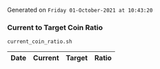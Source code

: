 Generated on `Friday 01-October-2021 at 10:43:20`

### Current to Target Coin Ratio
`current_coin_ratio.sh`

Date|Current|Target|Ratio
---|---|---|---

